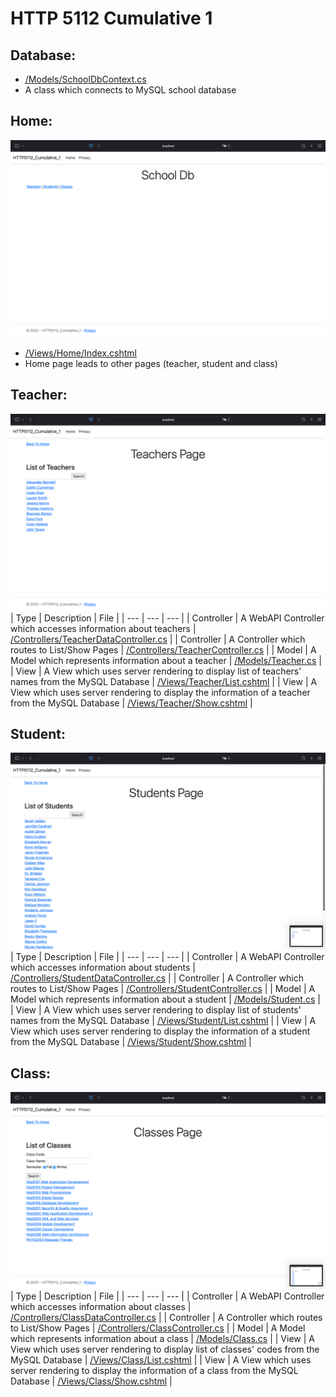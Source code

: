 ﻿# HTTP 5112 Cumulative 1

## Database:
- [/Models/SchoolDbContext.cs](HTTP5112_Cumulative_1/Models/SchoolDbContext.cs)
- A class which connects to MySQL school database

## Home:
![The layout of the Home Page](https://raw.githubusercontent.com/ceciaups/HTTP5112_Cumulative_1/master/HTTP5112_Cumulative_1/Capture/home.png)
- [/Views/Home/Index.cshtml](HTTP5112_Cumulative_1/Views/Home/Index.cshtml)
- Home page leads to other pages (teacher, student and class)

## Teacher:
![The layout of the Teacher Page](https://raw.githubusercontent.com/ceciaups/HTTP5112_Cumulative_1/master/HTTP5112_Cumulative_1/Capture/teacher.png)
| Type | Description | File |
| --- | --- | --- |
| Controller | A WebAPI Controller which accesses information about teachers | [/Controllers/TeacherDataController.cs](HTTP5112_Cumulative_1/Controllers/TeacherDataController.cs) |
| Controller | A Controller which routes to List/Show Pages | [/Controllers/TeacherController.cs](HTTP5112_Cumulative_1/Controllers/TeacherController.cs) |
| Model | A Model which represents information about a teacher | [/Models/Teacher.cs](HTTP5112_Cumulative_1/Models/Teacher.cs) |
| View | A View which uses server rendering to display list of teachers' names from the MySQL Database | [/Views/Teacher/List.cshtml](HTTP5112_Cumulative_1/Views/Teacher/List.cshtml) |
| View | A View which uses server rendering to display the information of a teacher from the MySQL Database | [/Views/Teacher/Show.cshtml](HTTP5112_Cumulative_1/Views/Teacher/Show.cshtml) |

## Student:
![The layout of the Student Page](https://raw.githubusercontent.com/ceciaups/HTTP5112_Cumulative_1/master/HTTP5112_Cumulative_1/Capture/student.png)
| Type | Description | File |
| --- | --- | --- |
| Controller | A WebAPI Controller which accesses information about students | [/Controllers/StudentDataController.cs](HTTP5112_Cumulative_1/Controllers/StudentDataController.cs) |
| Controller | A Controller which routes to List/Show Pages | [/Controllers/StudentController.cs](HTTP5112_Cumulative_1/Controllers/StudentController.cs) |
| Model | A Model which represents information about a student | [/Models/Student.cs](HTTP5112_Cumulative_1/Models/Student.cs) |
| View | A View which uses server rendering to display list of students' names from the MySQL Database | [/Views/Student/List.cshtml](HTTP5112_Cumulative_1/Views/Student/List.cshtml) |
| View | A View which uses server rendering to display the information of a student from the MySQL Database | [/Views/Student/Show.cshtml](HTTP5112_Cumulative_1/Views/Student/Show.cshtml) |

## Class:
![The layout of the Class Page](https://raw.githubusercontent.com/ceciaups/HTTP5112_Cumulative_1/master/HTTP5112_Cumulative_1/Capture/class.png)
| Type | Description | File |
| --- | --- | --- |
| Controller | A WebAPI Controller which accesses information about classes | [/Controllers/ClassDataController.cs](HTTP5112_Cumulative_1/Controllers/ClassDataController.cs) |
| Controller | A Controller which routes to List/Show Pages | [/Controllers/ClassController.cs](HTTP5112_Cumulative_1/Controllers/ClassController.cs) |
| Model | A Model which represents information about a class | [/Models/Class.cs](HTTP5112_Cumulative_1/Models/Class.cs) |
| View | A View which uses server rendering to display list of classes' codes from the MySQL Database | [/Views/Class/List.cshtml](HTTP5112_Cumulative_1/Views/Class/List.cshtml) |
| View | A View which uses server rendering to display the information of a class from the MySQL Database | [/Views/Class/Show.cshtml](HTTP5112_Cumulative_1/Views/Class/Show.cshtml) |
